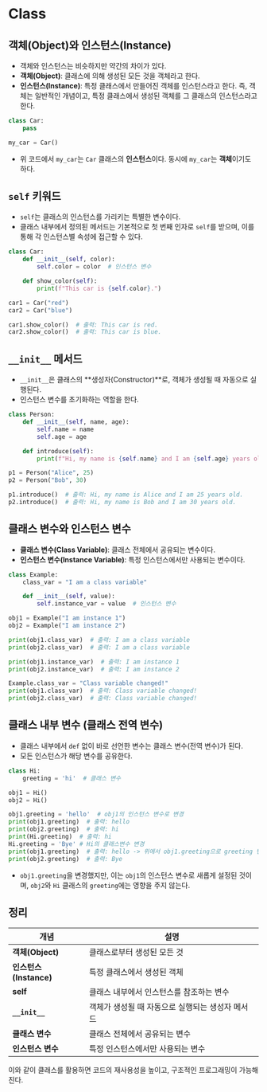 # Class

## 객체(Object)와 인스턴스(Instance)

- 객체와 인스턴스는 비슷하지만 약간의 차이가 있다.
- **객체(Object)**: 클래스에 의해 생성된 모든 것을 객체라고 한다.
- **인스턴스(Instance)**: 특정 클래스에서 만들어진 객체를 인스턴스라고 한다. 즉, 객체는 일반적인 개념이고, 특정 클래스에서 생성된 객체를 그 클래스의 인스턴스라고 한다.

```python
class Car:
    pass

my_car = Car()
```
- 위 코드에서 `my_car`는 `Car` 클래스의 **인스턴스**이다. 동시에 `my_car`는 **객체**이기도 하다.

## `self` 키워드

- `self`는 클래스의 인스턴스를 가리키는 특별한 변수이다.
- 클래스 내부에서 정의된 메서드는 기본적으로 첫 번째 인자로 `self`를 받으며, 이를 통해 각 인스턴스별 속성에 접근할 수 있다.

```python
class Car:
    def __init__(self, color):
        self.color = color  # 인스턴스 변수

    def show_color(self):
        print(f"This car is {self.color}.")

car1 = Car("red")
car2 = Car("blue")

car1.show_color()  # 출력: This car is red.
car2.show_color()  # 출력: This car is blue.
```

## `__init__` 메서드

- `__init__`은 클래스의 **생성자(Constructor)**로, 객체가 생성될 때 자동으로 실행된다.
- 인스턴스 변수를 초기화하는 역할을 한다.

```python
class Person:
    def __init__(self, name, age):
        self.name = name
        self.age = age

    def introduce(self):
        print(f"Hi, my name is {self.name} and I am {self.age} years old.")

p1 = Person("Alice", 25)
p2 = Person("Bob", 30)

p1.introduce()  # 출력: Hi, my name is Alice and I am 25 years old.
p2.introduce()  # 출력: Hi, my name is Bob and I am 30 years old.
```

## 클래스 변수와 인스턴스 변수

- **클래스 변수(Class Variable)**: 클래스 전체에서 공유되는 변수이다.
- **인스턴스 변수(Instance Variable)**: 특정 인스턴스에서만 사용되는 변수이다.

```python
class Example:
    class_var = "I am a class variable"

    def __init__(self, value):
        self.instance_var = value  # 인스턴스 변수

obj1 = Example("I am instance 1")
obj2 = Example("I am instance 2")

print(obj1.class_var)  # 출력: I am a class variable
print(obj2.class_var)  # 출력: I am a class variable

print(obj1.instance_var)  # 출력: I am instance 1
print(obj2.instance_var)  # 출력: I am instance 2

Example.class_var = "Class variable changed!"
print(obj1.class_var)  # 출력: Class variable changed!
print(obj2.class_var)  # 출력: Class variable changed!
```

## 클래스 내부 변수 (클래스 전역 변수)

- 클래스 내부에서 `def` 없이 바로 선언한 변수는 클래스 변수(전역 변수)가 된다.
- 모든 인스턴스가 해당 변수를 공유한다.

```python
class Hi:
    greeting = 'hi'  # 클래스 변수

obj1 = Hi()
obj2 = Hi()

obj1.greeting = 'hello'  # obj1의 인스턴스 변수로 변경
print(obj1.greeting)  # 출력: hello
print(obj2.greeting)  # 출력: hi
print(Hi.greeting)  # 출력: hi
Hi.greeting = 'Bye' # Hi의 클래스변수 변경
print(obj1.greeting)  # 출력: hello -> 위에서 obj1.greeting으로 greeting 변수가 obj1의 인스턴스 변수로 덮어씌여서 클래스변수 greeting과 별개의 변수가 됐다.
print(obj2.greeting)  # 출력: Bye
```

- `obj1.greeting`을 변경했지만, 이는 `obj1`의 인스턴스 변수로 새롭게 설정된 것이며, `obj2`와 `Hi` 클래스의 `greeting`에는 영향을 주지 않는다.

## 정리

| 개념 | 설명 |
|---|---|
| **객체(Object)** | 클래스로부터 생성된 모든 것 |
| **인스턴스(Instance)** | 특정 클래스에서 생성된 객체 |
| **self** | 클래스 내부에서 인스턴스를 참조하는 변수 |
| **`__init__`** | 객체가 생성될 때 자동으로 실행되는 생성자 메서드 |
| **클래스 변수** | 클래스 전체에서 공유되는 변수 |
| **인스턴스 변수** | 특정 인스턴스에서만 사용되는 변수 |

이와 같이 클래스를 활용하면 코드의 재사용성을 높이고, 구조적인 프로그래밍이 가능해진다.